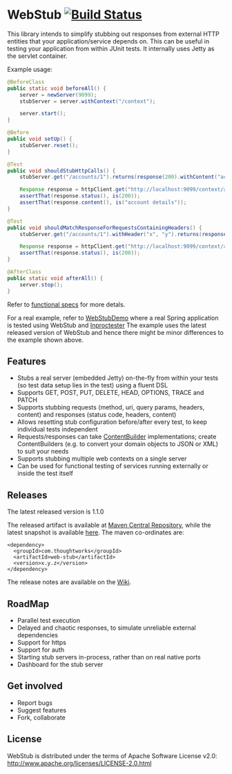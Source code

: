# WebStub [![Build Status](https://snap-ci.com/tusharm/go-artifactory-plugin/branch/master/build_image)](https://snap-ci.com/tusharm/go-artifactory-plugin/branch/master)

This library intends to simplify stubbing out responses from external HTTP entities that your application/service  depends on.
This can be useful in testing your application from within JUnit tests. It internally uses Jetty as the servlet container.

Example usage:
```java
@BeforeClass
public static void beforeAll() {
    server = newServer(9099);
    stubServer = server.withContext("/context");

    server.start();
}

@Before
public void setUp() {
    stubServer.reset();
}

@Test
public void shouldStubHttpCalls() {
    stubServer.get("/accounts/1").returns(response(200).withContent("account details"));

    Response response = httpClient.get("http://localhost:9099/context/accounts/1");
    assertThat(response.status(), is(200));
    assertThat(response.content(), is("account details"));
}

@Test
public void shouldMatchResponseForRequestsContainingHeaders() {
    stubServer.get("/accounts/1").withHeader("x", "y").returns(response(200));

    Response response = httpClient.get("http://localhost:9099/context/accounts/1", asList(new BasicHeader("x", "y")));
    assertThat(response.status(), is(200));
}

@AfterClass
public static void afterAll() {
    server.stop();
}
```
Refer to [functional specs](/src/test/scala/com/thoughtworks/webstub/) for more detals.

For a real example, refer to [WebStubDemo](https://github.com/tusharm/WebStubDemo) where a real Spring application is tested using WebStub and [Inproctester](https://github.com/aharin/inproctester)
The example uses the latest released version of WebStub and hence there might be minor differences to the example shown above.

## Features

- Stubs a real server (embedded Jetty) on-the-fly from within your tests (so test data setup lies in the test) using a fluent DSL
- Supports GET, POST, PUT, DELETE, HEAD, OPTIONS, TRACE and PATCH
- Supports stubbing requests (method, uri, query params, headers, content) and responses (status code, headers, content)
- Allows resetting stub configuration before/after every test, to keep individual tests independent
- Requests/responses can take [ContentBuilder](/src/main/java/com/thoughtworks/webstub/dsl/builders/ContentBuilder.java) implementations; create ContentBuilders (e.g. to convert your domain objects to JSON or XML) to suit your needs
- Supports stubbing multiple web contexts on a single server
- Can be used for functional testing of services running externally or inside the test itself

## Releases

The latest released version is 1.1.0

The released artifact is available at [Maven Central Repository](http://search.maven.org/#search%7Cga%7C1%7Cweb-stub), while the latest snapshot is available [here](https://oss.sonatype.org/content/repositories/snapshots/).
The maven co-ordinates are:
```
<dependency>
  <groupId>com.thoughtworks</groupId>
  <artifactId>web-stub</artifactId>
  <version>x.y.z</version>
</dependency>
```

The release notes are available on the [Wiki](https://github.com/tusharm/WebStub/wiki).

## RoadMap

- Parallel test execution
- Delayed and chaotic responses, to simulate unreliable external dependencies
- Support for https
- Support for auth
- Starting stub servers in-process, rather than on real native ports
- Dashboard for the stub server

## Get involved

- Report bugs
- Suggest features
- Fork, collaborate

## License

WebStub is distributed under the terms of Apache Software License v2.0: http://www.apache.org/licenses/LICENSE-2.0.html
